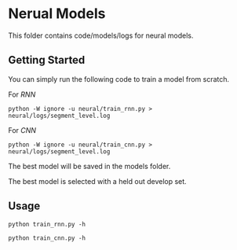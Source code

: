 # Nerual Models

This folder contains code/models/logs for neural models.

## Getting Started

You can simply run the following code to train a model from scratch.

For *RNN*

```
python -W ignore -u neural/train_rnn.py > neural/logs/segment_level.log
```


For *CNN*

```
python -W ignore -u neural/train_cnn.py > neural/logs/segment_level.log
```

The best model will be saved in the models folder.

The best model is selected with a held out develop set.

## Usage

```
python train_rnn.py -h
```

```
python train_cnn.py -h
```
